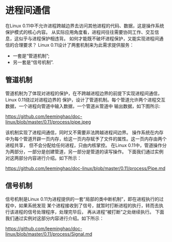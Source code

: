 进程间通信
================================================================================

在Linux 0.11中不允许进程跨越边界去访问其他进程的代码、数据，这是操作系统保护模式的核心内容。
从实际应用角度看，进程间往往需要协同工作、交互信息，这似乎与进程保护相违背。
如何才能既不破坏进程保护，又能实现进程间通信的合理要求？
Linux 0.11设计了两套机制来为此需求提供服务：
* 一套是“管道机制”;
* 另一套是“信号机制”.

管道机制
--------------------------------------------------------------------------------

管道机制为了体现对进程的保护，在不跨越进程边界的前提下实现进程间通信，Linux 0.11绕过对进程边界的
保护，设计了管道机制。每个管道允许两个进程交互数据，一个进程向管道中输入数据，一个管道从管道中
输出数据，如下图所示:

https://github.com/leeminghao/doc-linux/blob/master/0.11/process/pipe.jpeg

该机制实现了进程间通信，同时又不需要非法跨越进程间边界。
操作系统在内存中为每个管道开辟一页内存，给这一页内存赋予了文件的属性。这一页内存由两个进程共享，
但不会分配给任何进程，只由内核掌控。
在Linux 0.11中，管道操作分为两部分，一部分是创建管道，另一部分是管道的读写操作。
下面我们通过实例对这两部分内容进行介绍。如下所示：

https://github.com/leeminghao/doc-linux/blob/master/0.11/process/Pipe.md

信号机制
--------------------------------------------------------------------------------

信号机制是Linux 0.11为进程提供的一套“局部的类中断机制”，即在进程执行的过程中，如果系统发现
某个进程接收到了信号，就暂时打断进程的执行，转而去执行该进程的信号处理程序，处理完毕后，
再从进程“被打断”之处继续执行。
下面我们通过实例对这部分内容进行介绍。如下所示：

https://github.com/leeminghao/doc-linux/blob/master/0.11/process/Signal.md